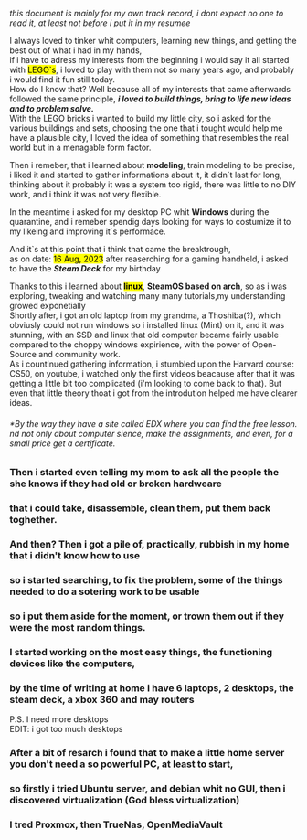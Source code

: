 



 *this document is mainly for my own track record, i dont expect no one  to read it, at least not before i put it in my resumee*


I always loved to tinker whit computers, learning new things, and getting the best out of what i had in my hands,  
if i have to adress my interests from the beginning i would say it all started with <mark>LEGO`s</mark>, i loved to play with them not so many years ago, and probably i would find it fun still today.  
How do I know that? Well because all of my interests that came afterwards followed the same principle, ___i loved to build things, bring to life new ideas and to problem solve.___  
With the LEGO bricks i wanted to build my little city, so i asked for the various buildings and sets, choosing the one that i tought would help me have a plausible city, I loved the idea of something that resembles the real world but in a menagable form factor.  

Then i remeber, that i learned about **modeling**, train modeling to be precise, i liked it and started to gather informations about it, it didn`t last for long, thinking about it probably it was a system too rigid, there was little to no DIY work, and i think it was not very flexible.  

In the meantime i asked for my desktop PC whit **Windows** during the quarantine, and i remeber spendig days looking for ways to costumize it to my likeing and improving it`s performace. 

And it`s at this point that i think that came the breaktrough,  
as on date: <mark>16 Aug, 2023</mark> after reaserching for a gaming handheld, i asked to have the ___Steam Deck___ for my birthday

Thanks to this i learned about <mark>**linux**</mark>, **SteamOS based on arch**, 
so as i was exploring, tweaking and watching many many tutorials,my understanding growed exponetially  
Shortly after, i got an old laptop from my grandma, a Thoshiba(?), which obviusly could not run windows so i installed linux (Mint) on it, and it was stunning, with an SSD and linux that old computer became fairly usable compared to the choppy windows expirience, with the power of Open-Source and community work.  
 As i countinued gathering information, i stumbled upon the Harvard course: CS50, on youtube, i watched only the first videos beacause after that it was getting a little bit too complicated (i'm looking to come back to that). But even that little theory thoat i got from the introdution helped me have clearer ideas.
###### *By the way they have a site called EDX where you can find the free lesson. nd not only about computer sience, make the assignments, and even, for a small price get a certificate.
### Then i started even telling my mom to ask all the people the she knows if they had old or broken hardweare
### that i could take, disassemble, clean them, put them back toghether.
### And then? Then i got a pile of, practically, rubbish in my home that i didn't know how to use
### so i started searching, to fix the problem, some of the things needed to do a sotering work to be usable
### so i put them aside for the moment, or trown them out if they were the most random things.
### I started working on the most easy things, the functioning devices like the computers,
### by the time of writing at home i have 6 laptops, 2 desktops, the steam deck, a xbox 360 and may routers
 P.S. I need more desktops   
 EDIT: i got too much desktops
### After a bit of resarch i found that to make a little home server you don't need a so powerful PC, at least to start,
### so firstly i tried Ubuntu server, and debian whit no GUI, then i discovered virtualization (God bless virtualization)
### I tred Proxmox, then TrueNas, OpenMediaVault
